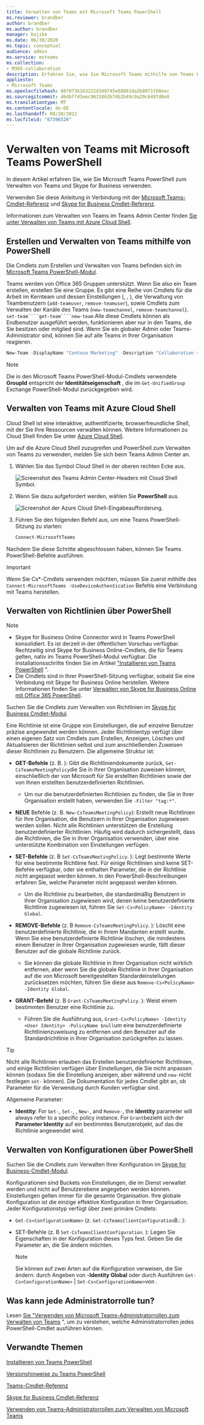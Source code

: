 ```yaml
---
title: Verwalten von Teams mit Microsoft Teams PowerShell
ms.reviewer: brandber
author: brandber
ms.author: brandber
manager: kojiko
ms.date: 06/30/2020
ms.topic: conceptual
audience: admin
ms.service: msteams
ms.collection:
- M365-collaboration
description: Erfahren Sie, wie Sie Microsoft Teams mithilfe von Teams PowerShell verwalten.
appliesto:
- Microsoft Teams
ms.openlocfilehash: 66f873b163222d3d9745e68881da2b8071f60eec
ms.sourcegitcommit: 46dbff43eec9631863b74b2b49c9a29c6497d8e8
ms.translationtype: MT
ms.contentlocale: de-DE
ms.lasthandoff: 08/20/2022
ms.locfileid: "67396526"
---
```

# <a name="manage-teams-with-microsoft-teams-powershell"></a>Verwalten von Teams mit Microsoft Teams PowerShell

In diesem Artikel erfahren Sie, wie Sie Microsoft Teams PowerShell zum Verwalten von Teams und Skype for Business verwenden.

Verwenden Sie diese Anleitung in Verbindung mit der [Microsoft Teams-Cmdlet-Referenz](/powershell/teams/?view=teams-ps) und [Skype for Business Cmdlet-Referenz](/powershell/skype/intro?view=skype-ps).

Informationen zum Verwalten von Teams im Teams Admin Center finden [Sie unter Verwalten von Teams mit Azure Cloud Shell](#manage-teams-with-azure-cloud-shell).

## <a name="create-and-manage-teams-using-powershell"></a>Erstellen und Verwalten von Teams mithilfe von PowerShell

Die Cmdlets zum Erstellen und Verwalten von Teams befinden sich im [Microsoft Teams PowerShell-Modul](https://www.powershellgallery.com/packages/MicrosoftTeams/).

Teams werden von Office 365 Gruppen unterstützt. Wenn Sie also ein Team erstellen, erstellen Sie eine Gruppe. Es gibt eine Reihe von Cmdlets für die Arbeit im Kernteam und dessen Einstellungen (, , ), die Verwaltung von Teambenutzern (``add-teamuser``, ``remove-teamuser``), sowie Cmdlets zum Verwalten der Kanäle des Teams (``new-teamchannel``, ``remove-teamchannel``). ``set-team````get-team````new-team`` Alle diese Cmdlets können als Endbenutzer ausgeführt werden, funktionieren aber nur in den Teams, die Sie besitzen oder mitglied sind. Wenn Sie ein globaler Admin oder Teams-Administrator sind, können Sie auf alle Teams in Ihrer Organisation reagieren.

```powershell
New-Team -DisplayName "Contoso Marketing" -Description "Collaboration space for Contoso's Marketing department"
```

> [!NOTE]
> Die in den Microsoft Teams PowerShell-Modul-Cmdlets verwendete **GroupId** entspricht der **Identitätseigenschaft** , die im ``Get-UnifiedGroup`` Exchange PowerShell-Modul zurückgegeben wird.

## <a name="manage-teams-with-azure-cloud-shell"></a>Verwalten von Teams mit Azure Cloud Shell

Cloud Shell ist eine interaktive, authentifizierte, browserfreundliche Shell, mit der Sie Ihre Ressourcen verwalten können. Weitere Informationen zu Cloud Shell finden Sie unter [Azure Cloud Shell](/azure/cloud-shell/overview).

Um auf die Azure Cloud Shell zuzugreifen und PowerShell zum Verwalten von Teams zu verwenden, melden Sie sich beim Teams Admin Center an.

1. Wählen Sie das Symbol Cloud Shell in der oberen rechten Ecke aus.

    ![Screenshot des Teams Admin Center-Headers mit Cloud Shell Symbol.](media/cloud-shell-icon-select.png)

1. Wenn Sie dazu aufgefordert werden, wählen Sie **PowerShell** aus.

    ![Screenshot der Azure Cloud Shell-Eingabeaufforderung.](media/cloud-shell.png)

1. Führen Sie den folgenden Befehl aus, um eine Teams PowerShell-Sitzung zu starten:

    ```powershell
    Connect-MicrosoftTeams
    ```

Nachdem Sie diese Schritte abgeschlossen haben, können Sie Teams PowerShell-Befehle ausführen.

> [!IMPORTANT]
> Wenn Sie Cs*-Cmdlets verwenden möchten, müssen Sie zuerst mithilfe des ``Connect-MicrosoftTeams -UseDeviceAuthentication`` Befehls eine Verbindung mit Teams herstellen.

## <a name="manage-policies-via-powershell"></a>Verwalten von Richtlinien über PowerShell

> [!NOTE]
> - Skype for Business Online Connector wird in Teams PowerShell konsolidiert. Es ist derzeit in der öffentlichen Vorschau verfügbar. Rechtzeitig sind Skype for Business Online-Cmdlets, die für Teams gelten, nativ im Teams PowerShell-Modul verfügbar. Die Installationsschritte finden Sie im Artikel ["Installieren von Teams PowerShell](teams-powershell-install.md) ".
> - Die Cmdlets sind in Ihrer PowerShell-Sitzung verfügbar, sobald Sie eine Verbindung mit Skype for Business Online herstellen. Weitere Informationen finden Sie unter [Verwalten von Skype for Business Online mit Office 365 PowerShell](/office365/enterprise/powershell/manage-skype-for-business-online-with-office-365-powershell).

Suchen Sie die Cmdlets zum Verwalten von Richtlinien im [Skype for Business Cmdlet-Modul](/powershell/module/teams).

Eine Richtlinie ist eine Gruppe von Einstellungen, die auf einzelne Benutzer präzise angewendet werden können. Jeder Richtlinientyp verfügt über einen eigenen Satz von Cmdlets zum Erstellen, Anzeigen, Löschen und Aktualisieren der Richtlinien selbst und zum anschließenden Zuweisen dieser Richtlinien zu Benutzern. Die allgemeine Struktur ist:

- **GET-Befehle** (z. B. ): Gibt die Richtliniendokumente zurück, ``Get-CsTeamsMeetingPolicy``die Sie in Ihrer Organisation zuweisen können, einschließlich der von Microsoft für Sie erstellten Richtlinien sowie der von Ihnen erstellten benutzerdefinierten Richtlinien.
  - Um nur die benutzerdefinierten Richtlinien zu finden, die Sie in Ihrer Organisation erstellt haben, verwenden Sie ``-Filter "tag:*"``.

- **NEUE** Befehle (z. B. ``New-CsTeamsMeetingPolicy``): Erstellt neue Richtlinien für Ihre Organisation, die Benutzern in Ihrer Organisation zugewiesen werden sollen. Nicht alle Richtlinien unterstützen die Erstellung benutzerdefinierter Richtlinien. Häufig wird dadurch sichergestellt, dass die Richtlinien, die Sie in Ihrer Organisation verwenden, über eine unterstützte Kombination von Einstellungen verfügen.

- **SET-Befehle** (z. B ``Set-CsTeamsMeetingPolicy``. ): Legt bestimmte Werte für eine bestimmte Richtlinie fest. Für einige Richtlinien sind keine SET-Befehle verfügbar, oder sie enthalten Parameter, die in der Richtlinie nicht angepasst werden können. In den PowerShell-Beschreibungen erfahren Sie, welche Parameter nicht angepasst werden können.
  - Um die Richtlinie zu bearbeiten, die standardmäßig Benutzern in Ihrer Organisation zugewiesen wird, denen keine benutzerdefinierte Richtlinie zugewiesen ist, führen Sie ``Set-Cs<PolicyName> -Identity Global``.

- **REMOVE-Befehle** (z. B ``Remove-CsTeamsMeetingPolicy``. ): Löscht eine benutzerdefinierte Richtlinie, die in Ihrem Mandanten erstellt wurde. Wenn Sie eine benutzerdefinierte Richtlinie löschen, die mindestens einem Benutzer in Ihrer Organisation zugewiesen wurde, fällt dieser Benutzer auf die globale Richtlinie zurück.
  - Sie können die globale Richtlinie in Ihrer Organisation nicht wirklich entfernen, aber wenn Sie die globale Richtlinie in Ihrer Organisation auf die von Microsoft bereitgestellten Standardeinstellungen zurücksetzen möchten, führen Sie diese aus ``Remove-Cs<PolicyName> -Identity Global``.

- **GRANT-Befehl** (z. B ``Grant-CsTeamsMeetingPolicy``. ): Weist einem bestimmten Benutzer eine Richtlinie zu.
  - Führen Sie die Ausführung aus, ``Grant-Cs<PolicyName> -Identity <User Identity> -PolicyName $null``um eine benutzerdefinierte Richtlinienzuweisung zu entfernen und den Benutzer auf die Standardrichtlinie in Ihrer Organisation zurückgreifen zu lassen.

> [!TIP]
> Nicht alle Richtlinien erlauben das Erstellen benutzerdefinierter Richtlinien, und einige Richtlinien verfügen über Einstellungen, die Sie nicht anpassen können (sodass Sie die Einstellung anzeigen, aber während und ``new-``nicht festlegen ``set-`` können). Die Dokumentation für jedes Cmdlet gibt an, ob Parameter für die Verwendung durch Kunden verfügbar sind.

Allgemeine Parameter:

- **Identity**: For ``Get-``, ``Set-``, , ``New-``, and ``Remove-``, the **Identity** parameter will always refer to a specific policy instance. For ``Grant``bezieht sich der **Parameter Identity** auf ein bestimmtes Benutzerobjekt, auf das die Richtlinie angewendet wird.

## <a name="manage-configurations-via-powershell"></a>Verwalten von Konfigurationen über PowerShell

Suchen Sie die Cmdlets zum Verwalten Ihrer Konfiguration im [Skype for Business-Cmdlet-Modul](/powershell/module/skype).

Konfigurationen sind Buckets von Einstellungen, die im Dienst verwaltet werden und nicht auf Benutzerebene angegeben werden können. Einstellungen gelten immer für die gesamte Organisation. Ihre globale Konfiguration ist die einzige effektive Konfiguration in Ihrer Organisation. Jeder Konfigurationstyp verfügt über zwei primäre Cmdlets:

- ``Get-Cs<ConfigurationName>`` (z. ``Get-CsTeamsClientConfiguration``B.: ):

- SET-Befehle (z. B ``Set-CsTeamsClientConfiguration``. ): Legen Sie Eigenschaften in der Konfiguration dieses Typs fest. Geben Sie die Parameter an, die Sie ändern möchten.
    > [!NOTE]
    > Sie können auf zwei Arten auf die Konfiguration verweisen, die Sie ändern: durch Angeben von -**Identity Global** oder durch Ausführen ``Get-Cs<ConfigurationName>`` | ``Set-Cs<ConfigurationName>``von .

## <a name="what-can-each-admin-role-do"></a>Was kann jede Administratorrolle tun?

Lesen [Sie "Verwenden von Microsoft Teams-Administratorrollen zum Verwalten von Teams](using-admin-roles.md) ", um zu verstehen, welche Administratorrollen jedes PowerShell-Cmdlet ausführen können.

## <a name="related-topics"></a>Verwandte Themen

[Installieren von Teams PowerShell](teams-powershell-install.md)

[Versionshinweise zu Teams PowerShell](teams-powershell-release-notes.md)

[Teams-Cmdlet-Referenz](/powershell/teams/?view=teams-ps)

[Skype for Business Cmdlet-Referenz](/powershell/skype/intro?view=skype-ps)

[Verwenden von Teams-Administratorrollen zum Verwalten von Microsoft Teams](using-admin-roles.md)
